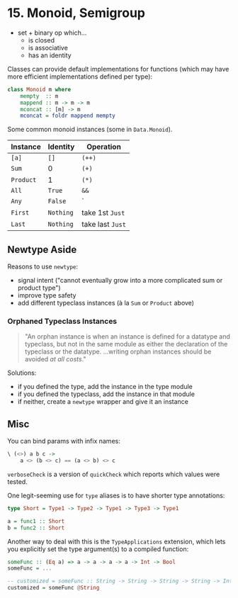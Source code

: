 # 15. Monoid, Semigroup

- set + binary op which…
  - is closed
  - is associative
  - has an identity

Classes can provide default implementations for functions (which may have more efficient implementations defined per type):

```hs
class Monoid m where
    mempty  :: m
    mappend :: m -> m -> m
    mconcat :: [m] -> m
    mconcat = foldr mappend mempty
```

Some common monoid instances (some in `Data.Monoid`).

Instance  | Identity  | Operation
----------|-----------|----------
`[a]`     | `[]`      | `(++)`
`Sum`     | 0         | `(+)`
`Product` | 1         | `(*)`
`All`     | `True`    | `&&`
`Any`     | `False`   | `||`
`First`   | `Nothing` | take 1st `Just`
`Last`    | `Nothing` | take last `Just`

## Newtype Aside

Reasons to use `newtype`:

- signal intent ("cannot eventually grow into a more complicated sum or product type")
- improve type safety
- add different typeclass instances (à la `Sum` or `Product` above)

### Orphaned Typeclass Instances

> "An orphan instance is when an instance is defined for a datatype and typeclass, but not in the same module as either the declaration of the typeclass or the datatype. …writing orphan instances should be avoided _at all costs_."

Solutions:

- if you defined the type, add the instance in the type module
- if you defined the typeclass, add the instance in that module
- if neither, create a `newtype` wrapper and give it an instance

## Misc

You can bind params with infix names:

```hs
\ (<>) a b c ->
    a <> (b <> c) == (a <> b) <> c
```

`verboseCheck` is a version of `quickCheck` which reports which values were tested.

One legit-seeming use for `type` aliases is to have shorter type annotations:

```hs
type Short = Type1 -> Type2 -> Type1 -> Type3 -> Type1

a = func1 :: Short
b = func2 :: Short
```

Another way to deal with this is the `TypeApplications` extension, which lets you explicitly set the type argument(s) to a compiled function:

```hs
someFunc :: (Eq a) => a -> a -> a -> a -> Int -> Bool
someFunc = ...

-- customized = someFunc :: String -> String -> String -> String -> Int -> Bool
customized = someFunc @String
```
